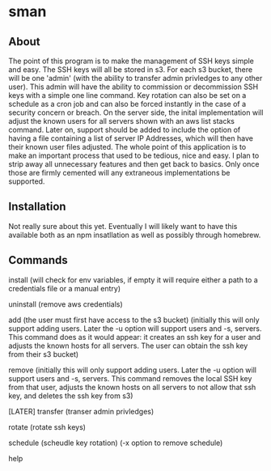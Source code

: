# sman

## About

The point of this program is to make the management of SSH keys simple and easy. The SSH keys will all be stored in s3. For each s3 bucket, there will be one 'admin' (with the ability to transfer admin privledges to any other user). This admin will have the ability to commission or decommission SSH keys with a simple one line command. Key rotation can also be set on a schedule as a cron job and can also be forced instantly in the case of a security concern or breach. On the server side, the inital implementation will adjust the known users for all servers shown with an aws list stacks command. Later on, support should be added to include the option of having a file containing a list of server IP Addresses, which will then have their known user files adjusted. The whole point of this application is to make an important process that used to be tedious, nice and easy. I plan to strip away all unnecessary features and then get back to basics. Only once those are firmly cemented will any extraneous implementations be supported.

## Installation

Not really sure about this yet. Eventually I will likely want to have this available both as an npm insatllation as well as possibly through homebrew.

## Commands

install (will check for env variables, if empty it will require either a path to a credentials file or a manual entry)

uninstall (remove aws credentials)

add (the user must first have access to the s3 bucket) (initially this will only support adding users. Later the -u option will support users and -s, servers. This command does as it would appear: it creates an ssh key for a user and adjusts the known hosts for all servers. The user can obtain the ssh key from their s3 bucket)

remove (initially this will only support adding users. Later the -u option will support users and -s, servers. This command removes the local SSH key from that user, adjusts the known hosts on all servers to not allow that ssh key, and deletes the ssh key from s3)

[LATER] transfer (transer admin privledges) 

rotate (rotate ssh keys)

schedule (scheudle key rotation) (-x option to remove schedule)

help